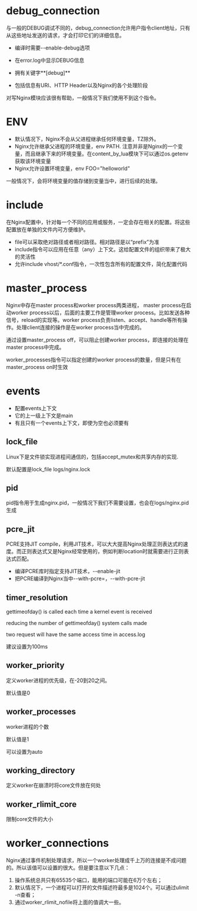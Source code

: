 # debug\_connection

与一般的DEBUG调试不同的，debug\_connection允许用户指令client地址，只有从这些地址发送的请求，才会打印它们的详细信息。

* 编译时需要--enable-debug选项
* 在error.log中显示DEBUG信息

* 拥有关键字**\[debug\]**

* 包括信息有URI、HTTP Header以及Nginx的各个处理阶段


对写Nginx模块应该很有帮助，一般情况下我们使用不到这个指令。

# ENV

* 默认情况下，Nginx不会从父进程继承任何环境变量，TZ除外。
* Nginx允许继承父进程的环境变量，env PATH. 注意并非是Nginx的一个变量，而且继承下来的环境变量。在content\_by\_lua模块下可以通过os.getenv获取该环境变量
* Nginx允许设置环境变量，env FOO="helloworld"

一般情况下，会将环境变量的值存储到变量当中，进行后续的处理。

# include

在Nginx配置中，针对每一个不同的应用或服务，一定会存在相关的配置。将这些配置放在单独的文件内可方便维护。

* file可以采取绝对路径或者相对路径。相对路径是以“prefix”为准
* include指令可以应用在任意（any）上下文。这给配置文件的组织带来了极大的灵活性
* 允许include vhost\/\*.conf指令，一次性包含所有的配置文件，简化配置代码

# master\_process

Nginx中存在master process和worker process两类进程， master process在启动worker process以后，后面的主要工作是管理worker process。比如发送各种信号，reload的实现等。worker process负责listen、accept、handle等所有操作。处理client连接的操作是在worker process当中完成的。

通过设置master\_process off，可以阻止创建worker process，即连接的处理在master process中完成。

worker\_processes指令可以指定创建的worker process的数量，但是只有在master\_process on时生效

# events

* 配置events上下文
* 它的上一级上下文是main
* 有且只有一个events上下文，即使为空也必须要有

## lock\_file

Linux下是文件锁实现进程间通信的，包括accept\_mutex和共享内存的实现.

默认配置是lock\_file  logs\/nginx.lock

## pid

pid指令用于生成nginx.pid，一般情况下我们不需要设置，也会在logs\/nginx.pid生成

## pcre\_jit

PCRE支持JIT compile，利用JIT技术，可以大大提高Nginx处理正则表达式的速度。而正则表达式又是Nginx经常使用的，例如判断location时就需要进行正则表达式匹配。

* 编译PCRE库时指定支持JIT技术，--enable-jit
* 把PCRE编译到Nginx当中--with-pcre=，--with-pcre-jit

## timer\_resolution

gettimeofday\(\) is called each time a kernel event is received

reducing the number of gettimeofday\(\) system calls made

two request will have the same access time in access.log

建议设置为100ms

## worker\_priority

定义worker进程的优先级，在-20到20之间。

默认值是0

## worker\_processes

worker进程的个数

默认值是1

可以设置为auto

## **working\_directory**

定义worker在崩溃时将core文件放在何处

## **worker\_rlimit\_core**

限制core文件的大小

# worker\_connections

Nginx通过事件机制处理请求，所以一个worker处理成千上万的连接是不成问题的。所以该值可以设置的很大。但是要注意以下几点：

1. 操作系统总共只有65535个端口，能用的端口可能在6万个左右；
2. 默认情况下，一个进程可以打开的文件描述符最多是1024个。可以通过ulimit -n查看；
3. 通过worker\_rlimit\_nofile将上面的值调大一些。

